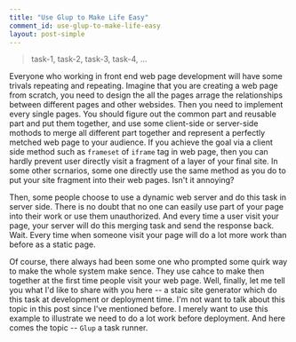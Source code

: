 ```yaml
---
title: "Use Glup to Make Life Easy"
comment_id: use-glup-to-make-life-easy
layout: post-simple
---
```


> task-1, task-2, task-3, task-4, ...

Everyone who working in front end web page development will
have some trivals repeating and repeating. Imagine that you are creating 
a web page from scratch, you need to design the all the pages arrage the relationships
between different pages and other websides. Then you need to implement every single
 pages. You should figure out the common part and reusable part and put them together,
 and use some client-side or server-side mothods to merge all different part together
and represent a perfectly metched web page to your audience. If you achieve the goal
via a client side method such as `frameset` of `iframe` tag in web page, then you can 
hardly prevent user directly visit a fragment of a layer of your final site. In some
other scrnarios, some one directly use the same method as you do to put your site 
fragment into their web pages. Isn't it annoying?

Then, some people choose to use a dynamic web server and do this task in server side.
There is no doubt that no one can easily use part of your page into their work or use 
them unauthorized. And every time a user visit your page, your server will do this merging
task and send the response back. Wait. Every time when someone visit your page will do 
a lot more work than before as a static page. 

Of course, there always had been some one who prompted some quirk way to make the whole
system make sence. They use cahce to make then together at the first time people visit 
your web page. Well, finally, let me tell you what I'd like to share with you here
 -- a staic site generator which do this task at development or deployment time.
I'm not want to talk about this topic in this post since I've mentioned before.
I merely want to use this example to illustrate we need to do a lot work before deployment.
And here comes the topic -- `Glup` a task runner.


